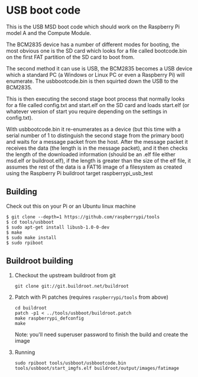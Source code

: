 # USB boot code

This is the USB MSD boot code which should work on the Raspberry Pi model A and the Compute Module.

The BCM2835 device has a number of different modes for booting, the most obvious one is the SD card
which looks for a file called bootcode.bin on the first FAT partition of the SD card to boot from.

The second method it can use is USB, the BCM2835 becomes a USB device which a standard PC (a Windows
or Linux PC or even a Raspberry Pi) will enumerate.  The usbbootcode.bin is then squirted down the USB
to the BCM2835.

This is then executing the second stage boot process that normally looks for a file called config.txt
and start.elf on the SD card and loads start.elf (or whatever version of start you require depending
on the settings in config.txt).

With usbbootcode.bin it re-enumerates as a device (but this time with a serial number of 1 to distinguish
the second stage from the primary boot) and waits for a message packet from the host.  After
the message packet it receives the data (the length is in the message packet), and it then checks the
length of the downloaded information (should be an .elf file either msd.elf or buildroot.elf), if the
length is greater than the size of the elf file, it assumes the rest of the data is a FAT16 image of a
filesystem as created using the Raspberry Pi buildroot target raspberrypi_usb_test

## Building

Check out this on your Pi or an Ubuntu linux machine

```
$ git clone --depth=1 https://github.com/raspberrypi/tools
$ cd tools/usbboot
$ sudo apt-get install libusb-1.0-0-dev
$ make
$ sudo make install
$ sudo rpiboot
```

## Buildroot building

1. Checkout the upstream buildroot from git

    ```
    git clone git://git.buildroot.net/buildroot
    ```

1. Patch with Pi patches (requires `raspberrypi/tools` from above)

    ```
    cd buildroot
    patch -p1 < ../tools/usbboot/buildroot.patch
    make raspberrypi_defconfig
    make
    ```

    Note: you'll need superuser password to finish the build and create the image

1. Running

    ```
    sudo rpiboot tools/usbboot/usbbootcode.bin tools/usbboot/start_imgfs.elf buildroot/output/images/fatimage
    ```

